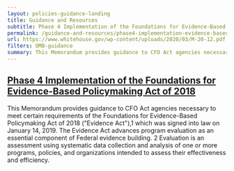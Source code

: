 ```yaml
---
layout: policies-guidance-landing
title: Guidance and Resources
subtitle: Phase 4 Implementation of the Foundations for Evidence-Based Policymaking Act of 2018
permalink: /guidance-and-resources/phase4-implementation-evidence-based-policymaking-act-2018/
url: https://www.whitehouse.gov/wp-content/uploads/2020/03/M-20-12.pdf 
filters: OMB-guidance
summary: This Memorandum provides guidance to CFO Act agencies necessary to meet certain requirements of the Foundations for Evidence-Based Policymaking Act ...
---
```


## [Phase 4 Implementation of the Foundations for Evidence-Based Policymaking Act of 2018](https://www.whitehouse.gov/wp-content/uploads/2020/03/M-20-12.pdf)

This Memorandum provides guidance to CFO Act agencies necessary to meet certain requirements of the Foundations for Evidence-Based Policymaking Act of 2018 ("Evidence Act"),1 which was signed into law on January 14, 2019. The Evidence Act advances program evaluation as an essential component of Federal evidence building. 2 Evaluation is an assessment using systematic data collection and analysis of one or more programs, policies, and organizations intended to assess their effectiveness and efficiency.
